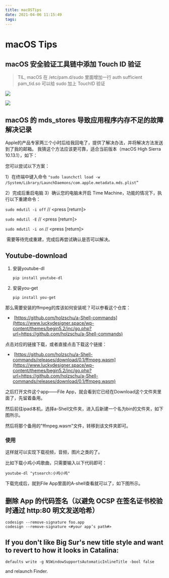 ```yaml
---
title: macOSTips
date: 2021-04-06 11:15:49
tags:
---
```




# macOS Tips



## macOS 安全验证工具链中添加 Touch ID 验证

> TIL, macOS 在 /etc/pam.d/sudo 里面增加一行 auth sufficient pam_tid.so 可以给 sudo 加上 TouchID 验证

![](https://tva1.sinaimg.cn/large/008eGmZEly1goxdm0k6iyj30b103ywfl.jpg)



![](https://tva1.sinaimg.cn/large/008eGmZEly1goxdmk2iy6j30uu0e0q5i.jpg)



## macOS 的 mds_stores 导致应用程序内存不足的故障解决记录

Apple的产品专家两三个小时后给我回电了，提供了解决办法，并将解决方法发送到了我的邮箱。 我猜这个方法应该更可靠，适合当前版本（macOS High Sierra 10.13.1），如下：

您可以尝试以下方案： 

1）在终端中键入命令 `"sudo launchctl load -w /System/Library/LaunchDaemons/com.apple.metadata.mds.plist”` 

2）完成后重启电脑 3）确认您的电脑未开启 Time Machine，功能的情况下，执行以下重建命令：

`sudo mdutil -i off` // <press [return]>

`sudo mdutil -E` // <press [return]> 

`sudo mdutil -i on` // <press [return]>

 需要等待完成重建，完成后再尝试确认是否可以解决。



## Youtube-download

1. 安装youtube-dl

   ```shell
   pip install youtube-dl
   ```

2. 安装you-get

   ```shell
   pip install you-get
   ```

那么需要安装的ffmpeg的库该如何安装呢？可以参看这个仓库：

   - ​		[https://github.com/holzschu/a-Shell-commands](https://www.luckydesigner.space/wp-content/themes/begin5.2/inc/go.php?url=https://github.com/holzschu/a-Shell-commands)

点击对应的链接下载，或者直接点击下载这个链接：

   - ​		[https://github.com/holzschu/a-Shell-commands/releases/download/0.1/ffmpeg.wasm](https://www.luckydesigner.space/wp-content/themes/begin5.2/inc/go.php?url=https://github.com/holzschu/a-Shell-commands/releases/download/0.1/ffmpeg.wasm)

之后打开文件这个app——File App，就会看到它已经在Download这个文件夹里面了，先留着备用。

然后前往ipad本机，选择a-Shell文件夹，进入后新建一个名为bin的文件夹，如下图所示。

然后将那个备用的"ffmpeg.wasm"文件，转移到该文件夹即可。

### 使用

这样就可以实现下载视频，音频，图片之类的了。

比如下载小鸡小鸡歌曲，只需要输入以下代码即可：

`youtube-dl "ytsearch:小鸡小鸡"`

下载完成后，就到File App里面的A-shell查看就可以了，如下图所示。



## 删除 App 的代码签名（以避免 OCSP 在签名证书校验时通过 http:80 明文发送哈希）

```shell
codesign --remove-signature foo.app
codesign --remove-signature <#your app’s path#>
```



## If you don't like Big Sur's new title style and want to revert to how it looks in Catalina:

```shell
defaults write -g NSWindowSupportsAutomaticInlineTitle -bool false
```

and relaunch Finder.



